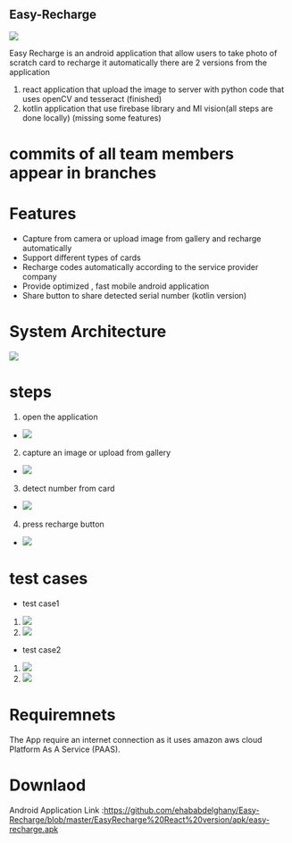 

## Easy-Recharge
![](images/1.jpg)


Easy Recharge is an android application that allow users to take photo of scratch card to recharge it automatically 
there are 2 versions from the application 

1. react application that upload the image to server with python code that uses openCV and tesseract (finished)
2. kotlin application that use firebase library and Ml vision(all steps are done locally) (missing some features)
# commits of all team members appear in branches

# Features 


- Capture from camera or upload image from gallery and recharge automatically 
- Support different types of cards 
- Recharge codes automatically according to the service provider company
- Provide optimized , fast mobile android application
- Share button to share detected serial number (kotlin version)


# System Architecture
![](images/arch.png)


# steps 
1. open the application
- ![](images/1.jpg)



2. capture an image or upload from gallery
- ![](images/etisalat.jpg)


3. detect number from card
- ![](images/3.jpg)


4. press recharge button
- ![](images/et-code.jpg)


# test cases
- test case1

1. ![](images/etisalat.jpg)
2. ![](images/et-code.jpg)

- test case2
1. ![](images/orange.jpg)
2. ![](images/orange-code.jpg)

# Requiremnets
The App require an internet connection as it uses amazon aws cloud Platform As A Service (PAAS).

# Downlaod 
Android Application Link :https://github.com/ehababdelghany/Easy-Recharge/blob/master/EasyRecharge%20React%20version/apk/easy-recharge.apk 



